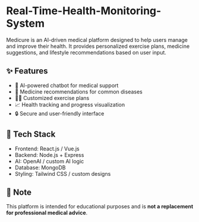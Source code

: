 # Real-Time-Health-Monitoring-System


Medicure is an AI-driven medical platform designed to help users manage and improve their health. It provides personalized exercise plans, medicine suggestions, and lifestyle recommendations based on user input.

## ✨ Features

- 🧠 AI-powered chatbot for medical support
- 💊 Medicine recommendations for common diseases
- 🏋️‍♂️ Customized exercise plans
- 📈 Health tracking and progress visualization
- 🔒 Secure and user-friendly interface

## 🚀 Tech Stack

- Frontend: React.js / Vue.js
- Backend: Node.js + Express
- AI: OpenAI / custom AI logic
- Database: MongoDB
- Styling: Tailwind CSS / custom designs

## 📌 Note

This platform is intended for educational purposes and is **not a replacement for professional medical advice**.

